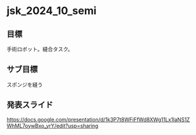 # jsk_2024_10_semi

## 目標
手術ロボット。縫合タスク。

## サブ目標
スポンジを縫う

## 発表スライド
https://docs.google.com/presentation/d/1k3P7t8WFiFfWd8XWg11Lx1IaNS1ZWhML7oywBxo_yrY/edit?usp=sharing